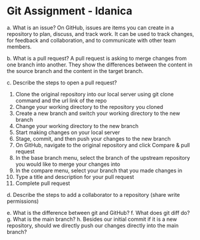 # Git Assignment - ldanica

a. What is an issue?
On GitHub, issues are items you can create in a repository to plan, discuss, and track work. It can be used to track changes, for feedback and collaboration, and to communicate with other team members.

b. What is a pull request?
A pull request is asking to merge changes from one branch into another. They show the differences between the content in the source branch and the content in the target branch.

c. Describe the steps to open a pull request?
1. Clone the original repository into our local server using git clone command and the url link of the repo
2. Change your working directory to the repository you cloned
3. Create a new branch and switch your working directory to the new branch
4. Change your working directory to the new branch
5. Start making changes on your local server
6. Stage, commit, and then push your changes to the new branch
7. On GitHub, navigate to the original repository and click Compare & pull request
8. In the base branch menu, select the branch of the upstream repository you would like to merge your changes into
9. In the compare menu, select your branch that you made changes in
10. Type a title and description for your pull request
11. Complete pull request

d. Describe the steps to add a collaborator to a repository (share write permissions)


e. What is the difference between git and GitHub?
f. What does git diff do?
g. What is the main branch?
h. Besides our initial commit if it is a new repository, should we directly push our changes directly into the main branch?